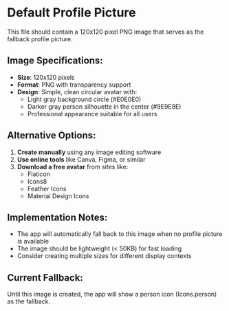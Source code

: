 # Default Profile Picture

This file should contain a 120x120 pixel PNG image that serves as the fallback profile picture.

## Image Specifications:
- **Size**: 120x120 pixels
- **Format**: PNG with transparency support
- **Design**: Simple, clean circular avatar with:
  - Light gray background circle (#E0E0E0)
  - Darker gray person silhouette in the center (#9E9E9E)
  - Professional appearance suitable for all users

## Alternative Options:
1. **Create manually** using any image editing software
2. **Use online tools** like Canva, Figma, or similar
3. **Download a free avatar** from sites like:
   - Flaticon
   - Icons8
   - Feather Icons
   - Material Design Icons

## Implementation Notes:
- The app will automatically fall back to this image when no profile picture is available
- The image should be lightweight (< 50KB) for fast loading
- Consider creating multiple sizes for different display contexts

## Current Fallback:
Until this image is created, the app will show a person icon (Icons.person) as the fallback.
